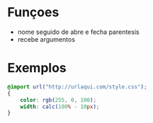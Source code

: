 # Funçoes

* nome seguido de abre e fecha parentesis
* recebe argumentos

# Exemplos

```css
@import url("http://urlaqui.com/style.css");
{
    color: rgb(255, 0, 100);
    width: calc(100% - 10px);
}

```